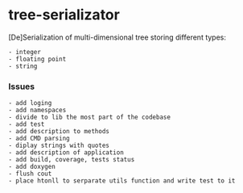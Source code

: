 # tree-serializator
[De]Serialization of multi-dimensional tree storing different types:

    - integer
    - floating point
    - string

### Issues
    - add loging
    - add namespaces
    - divide to lib the most part of the codebase
    - add test
    - add description to methods
    - add CMD parsing
    - diplay strings with quotes
    - add description of application
    - add build, coverage, tests status
    - add doxygen
    - flush cout
    - place htonll to serparate utils function and write test to it
